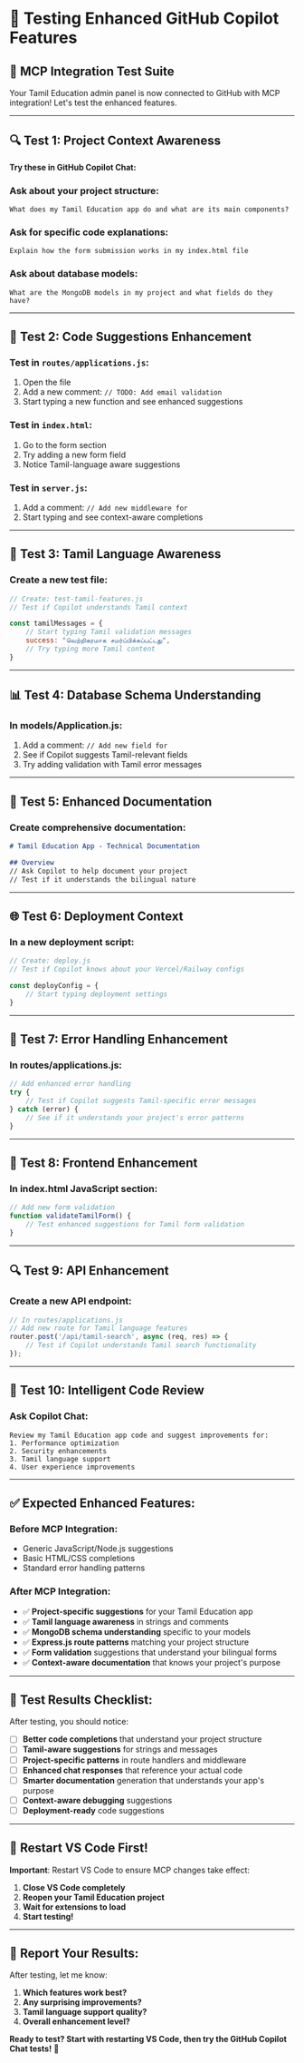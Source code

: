 # 🧪 **Testing Enhanced GitHub Copilot Features**

## 🎯 **MCP Integration Test Suite**

Your Tamil Education admin panel is now connected to GitHub with MCP integration! Let's test the enhanced features.

---

## 🔍 **Test 1: Project Context Awareness**

**Try these in GitHub Copilot Chat:**

### **Ask about your project structure:**
```
What does my Tamil Education app do and what are its main components?
```

### **Ask for specific code explanations:**
```
Explain how the form submission works in my index.html file
```

### **Ask about database models:**
```
What are the MongoDB models in my project and what fields do they have?
```

---

## 🚀 **Test 2: Code Suggestions Enhancement**

### **Test in `routes/applications.js`:**
1. Open the file
2. Add a new comment: `// TODO: Add email validation`
3. Start typing a new function and see enhanced suggestions

### **Test in `index.html`:**
1. Go to the form section
2. Try adding a new form field
3. Notice Tamil-language aware suggestions

### **Test in `server.js`:**
1. Add a comment: `// Add new middleware for`
2. Start typing and see context-aware completions

---

## 🎨 **Test 3: Tamil Language Awareness**

### **Create a new test file:**
```javascript
// Create: test-tamil-features.js
// Test if Copilot understands Tamil context

const tamilMessages = {
    // Start typing Tamil validation messages
    success: "வெற்றிகரமாக சமர்ப்பிக்கப்பட்டது",
    // Try typing more Tamil content
}
```

---

## 📊 **Test 4: Database Schema Understanding**

### **In models/Application.js:**
1. Add a comment: `// Add new field for`
2. See if Copilot suggests Tamil-relevant fields
3. Try adding validation with Tamil error messages

---

## 🔧 **Test 5: Enhanced Documentation**

### **Create comprehensive documentation:**
```markdown
# Tamil Education App - Technical Documentation

## Overview
// Ask Copilot to help document your project
// Test if it understands the bilingual nature
```

---

## 🌐 **Test 6: Deployment Context**

### **In a new deployment script:**
```javascript
// Create: deploy.js
// Test if Copilot knows about your Vercel/Railway configs

const deployConfig = {
    // Start typing deployment settings
}
```

---

## 🎯 **Test 7: Error Handling Enhancement**

### **In routes/applications.js:**
```javascript
// Add enhanced error handling
try {
    // Test if Copilot suggests Tamil-specific error messages
} catch (error) {
    // See if it understands your project's error patterns
}
```

---

## 📱 **Test 8: Frontend Enhancement**

### **In index.html JavaScript section:**
```javascript
// Add new form validation
function validateTamilForm() {
    // Test enhanced suggestions for Tamil form validation
}
```

---

## 🔍 **Test 9: API Enhancement**

### **Create a new API endpoint:**
```javascript
// In routes/applications.js
// Add new route for Tamil language features
router.post('/api/tamil-search', async (req, res) => {
    // Test if Copilot understands Tamil search functionality
});
```

---

## 🧠 **Test 10: Intelligent Code Review**

### **Ask Copilot Chat:**
```
Review my Tamil Education app code and suggest improvements for:
1. Performance optimization
2. Security enhancements  
3. Tamil language support
4. User experience improvements
```

---

## ✅ **Expected Enhanced Features:**

### **Before MCP Integration:**
- Generic JavaScript/Node.js suggestions
- Basic HTML/CSS completions
- Standard error handling patterns

### **After MCP Integration:**
- ✅ **Project-specific suggestions** for your Tamil Education app
- ✅ **Tamil language awareness** in strings and comments
- ✅ **MongoDB schema understanding** specific to your models
- ✅ **Express.js route patterns** matching your project structure
- ✅ **Form validation** suggestions that understand your bilingual forms
- ✅ **Context-aware documentation** that knows your project's purpose

---

## 🎊 **Test Results Checklist:**

After testing, you should notice:

- [ ] **Better code completions** that understand your project structure
- [ ] **Tamil-aware suggestions** for strings and messages
- [ ] **Project-specific patterns** in route handlers and middleware
- [ ] **Enhanced chat responses** that reference your actual code
- [ ] **Smarter documentation** generation that understands your app's purpose
- [ ] **Context-aware debugging** suggestions
- [ ] **Deployment-ready** code suggestions

---

## 🔄 **Restart VS Code First!**

**Important**: Restart VS Code to ensure MCP changes take effect:

1. **Close VS Code completely**
2. **Reopen your Tamil Education project**
3. **Wait for extensions to load**
4. **Start testing!**

---

## 📝 **Report Your Results:**

After testing, let me know:
1. **Which features work best?**
2. **Any surprising improvements?**
3. **Tamil language support quality?**
4. **Overall enhancement level?**

**Ready to test? Start with restarting VS Code, then try the GitHub Copilot Chat tests!** 🚀
